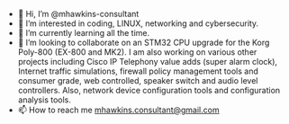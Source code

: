 - 👋 Hi, I’m @mhawkins-consultant
- 👀 I’m interested in coding, LINUX, networking and cybersecurity.
- 🌱 I’m currently learning all the time.
- 💞️ I’m looking to collaborate on an STM32 CPU upgrade for the Korg Poly-800 (EX-800 and MK2). I am also working on various other projects including Cisco IP Telephony value adds (super alarm clock), Internet traffic simulations, firewall policy management tools and consumer grade, web controlled, speaker switch and audio level controllers. Also, network device configuration tools and configuration analysis tools.
- 📫 How to reach me mhawkins.consultant@gmail.com

<!---
mhawkins-consultant/mhawkins-consultant is a ✨ special ✨ repository because its `README.md` (this file) appears on your GitHub profile.
You can click the Preview link to take a look at your changes.
--->
